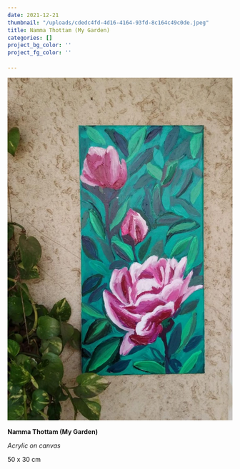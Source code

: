 ```yaml
---
date: 2021-12-21
thumbnail: "/uploads/cdedc4fd-4d16-4164-93fd-8c164c49c0de.jpeg"
title: Namma Thottam (My Garden)
categories: []
project_bg_color: ''
project_fg_color: ''

---
```

![](/uploads/cdedc4fd-4d16-4164-93fd-8c164c49c0de.jpeg)

**Namma Thottam (My Garden)**

_Acrylic on canvas_

50 x 30 cm